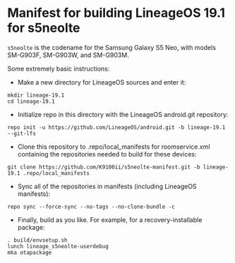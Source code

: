 # Manifest for building LineageOS 19.1 for s5neolte

`s5neolte` is the codename for the Samsung Galaxy S5 Neo, with models SM-G903F, SM-G903W, and SM-G903M.

Some extremely basic instructions:
- Make a new directory for LineageOS sources and enter it:
```
mkdir lineage-19.1
cd lineage-19.1
```

- Initialize repo in this directory with the LineageOS android.git repository:
```
repo init -u https://github.com/LineageOS/android.git -b lineage-19.1 --git-lfs
```

- Clone this repository to .repo/local_manifests for roomservice.xml containing the repositories needed to build for these devices:
```
git clone https://github.com/K9100ii/s5neolte-manifest.git -b lineage-19.1 .repo/local_manifests
```

- Sync all of the repositories in manifests (including LineageOS manifests):
```
repo sync --force-sync --no-tags --no-clone-bundle -c
```

- Finally, build as you like. For example, for a recovery-installable package:
```
. build/envsetup.sh
lunch lineage_s5neolte-userdebug
mka otapackage
```
